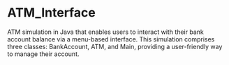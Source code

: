 # ATM_Interface
 ATM simulation in Java that enables users to interact with their bank account balance via a menu-based interface. This simulation comprises three classes: BankAccount, ATM, and Main, providing a user-friendly way to manage their account.
